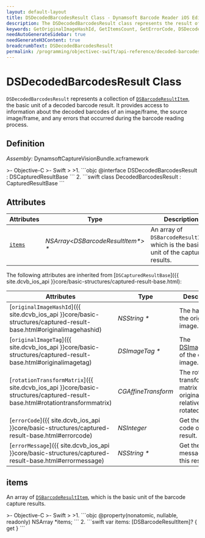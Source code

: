 ```yaml
---
layout: default-layout
title: DSDecodedBarcodesResult Class - Dynamsoft Barcode Reader iOS Edition
description: The DSDecodedBarcodesResult class represents the result of a barcode reading process. It provides access to information about the decoded barcodes, the source image, and any errors that occurred during the barcode reading process.
keywords: GetOriginalImageHashId, GetItemsCount, GetErrorCode, DSDecodedBarcodesResult, api reference
needAutoGenerateSidebar: true
needGenerateH3Content: true
breadcrumbText: DSDecodedBarcodesResult
permalink: /programming/objectivec-swift/api-reference/decoded-barcodes-result.html
---
```


# DSDecodedBarcodesResult Class

`DSDecodedBarcodesResult` represents a collection of [`DSBarcodeResultItem`](barcode-result-item.md), the basic unit of a decoded barcode result. It provides access to information about the decoded barcodes of an image/frame, the source image/frame, and any errors that occurred during the barcode reading process.

## Definition

*Assembly:* DynamsoftCaptureVisionBundle.xcframework

<div class="sample-code-prefix"></div>
>- Objective-C
>- Swift
>
>1. 
```objc
@interface DSDecodedBarcodesResult : DSCapturedResultBase
```
2. 
```swift
class DecodedBarcodesResult : CapturedResultBase
```

## Attributes

| Attributes    | Type | Description |
| ------------- | ---- | ----------- |
| [`items`](#items) | *NSArray<DSBarcodeResultItem\*> \** | An array of `DSBarcodeResultItem`, which is the basic unit of the captured results. |

The following attributes are inherited from [`DSCapturedResultBase`]({{ site.dcvb_ios_api }}core/basic-structures/captured-result-base.html):

| Attributes | Type | Description |
| ---------- | ---- | ----------- |
| [`originalImageHashId`]({{ site.dcvb_ios_api }}core/basic-structures/captured-result-base.html#originalimagehashid) | *NSString \** | The hash id of the original image. |
| [`originalImageTag`]({{ site.dcvb_ios_api }}core/basic-structures/captured-result-base.html#originalimagetag) | *DSImageTag \** | The [DSImageTag](image-tag.md) of the original image. |
| [`rotationTransformMatrix`]({{ site.dcvb_ios_api }}core/basic-structures/captured-result-base.html#rotationtransformmatrix) | *CGAffineTransform* | The rotation transformation matrix of the original image relative to the rotated image. |
| [`errorCode`]({{ site.dcvb_ios_api }}core/basic-structures/captured-result-base.html#errorcode) | *NSInteger* | Get the error code of this result. |
| [`errorMessage`]({{ site.dcvb_ios_api }}core/basic-structures/captured-result-base.html#errormessage) | *NSString \** | Get the error message of this result. |

## items

An array of [`DSBarcodeResultItem`](barcode-result-item.md), which is the basic unit of the barcode capture results.

<div class="sample-code-prefix"></div>
>- Objective-C
>- Swift
>
>1. 
```objc
@property(nonatomic, nullable, readonly) NSArray<DSBarcodeResultItem *> *items;
```
2. 
```swift
var items: [DSBarcodeResultItem]? { get }
```
